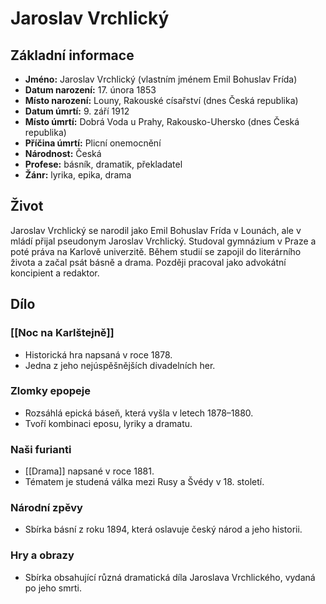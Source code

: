 # Jaroslav Vrchlický
## Základní informace
- **Jméno:** Jaroslav Vrchlický (vlastním jménem Emil Bohuslav Frída)
- **Datum narození:** 17. února 1853
- **Místo narození:** Louny, Rakouské císařství (dnes Česká republika)
- **Datum úmrtí:** 9. září 1912
- **Místo úmrtí:** Dobrá Voda u Prahy, Rakousko-Uhersko (dnes Česká republika)
- **Příčina úmrtí:** Plicní onemocnění
- **Národnost:** Česká
- **Profese:** básník, dramatik, překladatel
- **Žánr:** lyrika, epika, drama

## Život
Jaroslav Vrchlický se narodil jako Emil Bohuslav Frída v Lounách, ale v mládí přijal pseudonym Jaroslav Vrchlický. Studoval gymnázium v Praze a poté práva na Karlově univerzitě. Během studií se zapojil do literárního života a začal psát básně a drama. Později pracoval jako advokátní koncipient a redaktor.

## Dílo
### [[Noc na Karlštejně]]
- Historická hra napsaná v roce 1878.
- Jedna z jeho nejúspěšnějších divadelních her.

### Zlomky epopeje
- Rozsáhlá epická báseň, která vyšla v letech 1878–1880.
- Tvoří kombinaci eposu, lyriky a dramatu.

### Naši furianti
- [[Drama]] napsané v roce 1881.
- Tématem je studená válka mezi Rusy a Švédy v 18. století.

### Národní zpěvy
- Sbírka básní z roku 1894, která oslavuje český národ a jeho historii.

### Hry a obrazy
- Sbírka obsahující různá dramatická díla Jaroslava Vrchlického, vydaná po jeho smrti.